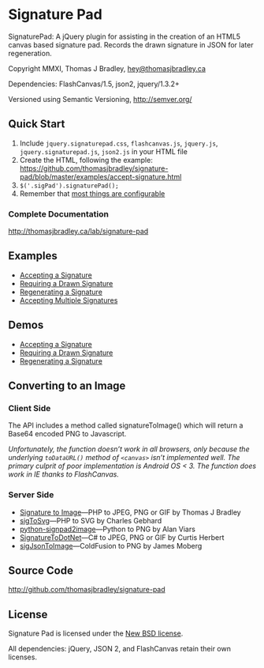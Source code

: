 # Signature Pad
SignaturePad: A jQuery plugin for assisting in the creation of an HTML5 canvas based signature pad. Records the drawn signature in JSON for later regeneration.

Copyright MMXI, Thomas J Bradley, <hey@thomasjbradley.ca>

Dependencies: FlashCanvas/1.5, json2, jquery/1.3.2+

Versioned using Semantic Versioning, <http://semver.org/>

## Quick Start
1. Include `jquery.signaturepad.css`, `flashcanvas.js`, `jquery.js`, `jquery.signaturepad.js`, `json2.js` in your HTML file
2. Create the HTML, following the example: <https://github.com/thomasjbradley/signature-pad/blob/master/examples/accept-signature.html>
3. `$('.sigPad').signaturePad();`
4. Remember that [most things are configurable](http://thomasjbradley.ca/lab/signature-pad#options)

### Complete Documentation
<http://thomasjbradley.ca/lab/signature-pad>

## Examples
- [Accepting a Signature](https://github.com/thomasjbradley/signature-pad/blob/master/examples/accept-signature.html)
- [Requiring a Drawn Signature](https://github.com/thomasjbradley/signature-pad/blob/master/examples/require-drawn-signature.html)
- [Regenerating a Signature](https://github.com/thomasjbradley/signature-pad/blob/master/examples/regenerate-signature.html)
- [Accepting Multiple Signatures](https://github.com/thomasjbradley/signature-pad/blob/master/examples/accept-multiple-signatures.html)

## Demos
- [Accepting a Signature](http://thomasjbradley.ca/lab/signature-pad-accept)
- [Requiring a Drawn Signature](http://thomasjbradley.ca/lab/signature-pad-require-drawn)
- [Regenerating a Signature](http://thomasjbradley.ca/lab/signature-pad-regenerate)

## Converting to an Image

### Client Side
The API includes a method called signatureToImage() which will return a Base64 encoded PNG to Javascript.

*Unfortunately, the function doesn’t work in all browsers, only because the underlying `toDataURL()` method of `<canvas>` isn’t implemented well. The primary culprit of poor implementation is Android OS < 3. The function does work in IE thanks to FlashCanvas.*

### Server Side
- [Signature to Image](http://thomasjbradley.ca/lab/signature-to-image)—PHP to JPEG, PNG or GIF by Thomas J Bradley
- [sigToSvg](https://github.com/chaz-meister/sigToSvg/)—PHP to SVG by Charles Gebhard
- [python-signpad2image](https://github.com/videntity/python-signpad2image)—Python to PNG by Alan Viars
- [SignatureToDotNet](https://github.com/parrots/SignatureToImageDotNet)—C# to JPEG, PNG or GIF by Curtis Herbert
- [sigJsonToImage](http://www.cflib.org/udf/sigJsonToImage)—ColdFusion to PNG by James Moberg

## Source Code
<http://github.com/thomasjbradley/signature-pad>

## License
Signature Pad is licensed under the [New BSD license](https://github.com/thomasjbradley/signature-pad/blob/master/NEW-BSD-LICENSE.txt).

All dependencies: jQuery, JSON 2, and FlashCanvas retain their own licenses.

